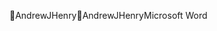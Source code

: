 AndrewJHenry                                          A n d r e w J H e n r y       M i c r o s o f t   W o r d                                                 